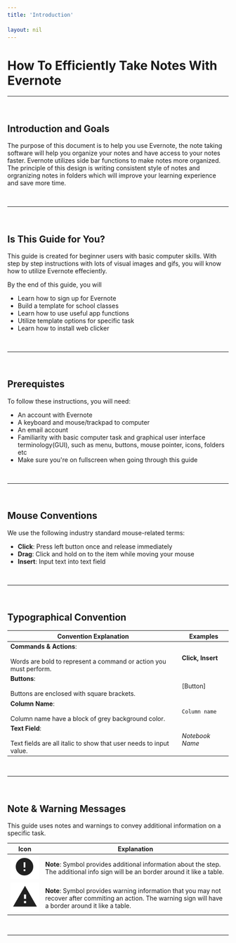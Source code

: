 ```yaml
---
title: 'Introduction'

layout: nil
---
```


# How To Efficiently Take Notes With Evernote

___

<br>

## Introduction and Goals

The purpose of this document is to help you use Evernote, the note taking software will help you organize your notes and have access to your notes faster. Evernote utilizes side bar functions to make notes more organized. The principle of this design is writing consistent style of notes and orgranizing notes in folders which will improve your learning experience and save more time.

<br>

___

<br>

## Is This Guide for You?

This guide is created for beginner users with basic computer skills. With step by step instructions with lots of visual images and gifs, you will know how to utilize Evernote effeciently.

By the end of this guide, you will

* Learn how to sign up for Evernote
* Build a template for school classes
* Learn how to use useful app functions
* Utilize template options for specific task
* Learn how to install web clicker

<br>

___

<br>

## Prerequistes

To follow these instructions, you will need:

* An account with Evernote
* A keyboard and mouse/trackpad to computer
* An email account
* Familiarity with basic computer task and graphical user interface terminology(GUI), such as menu, buttons, mouse pointer, icons, folders etc
* Make sure you're on fullscreen when going through this guide

<br>

___

<br>

## Mouse Conventions

We use the following industry standard mouse-related terms:

* **Click**: Press left button once and release immediately
* **Drag**: Click and hold on to the item while moving your mouse
* **Insert**: Input text into text field

<br>

___

<br>

## Typographical Convention

| Convention Explanation | Examples |
|  ---                   |  ---     |
| **Commands & Actions**: <br> <br> Words are bold to represent a command or action you must perform. <br> | **Click, Insert** <br> |
| **Buttons**: <br> <br> Buttons are enclosed with square brackets. <br> | [Button] <br> |
| **Column Name**: <br> <br> Column name have a block of grey background color. <br> | ```Column name``` <br> |
| **Text Field**: <br> <br> Text fields are all italic to show that user needs to input value. <br> | _Notebook Name_ |

<br>

___

<br>

## Note & Warning Messages

This guide uses notes and warnings to convey additional information on a specific task.

| Icon | Explanation |
| ---  |  ---  |
| <img src="https://raw.githubusercontent.com/SkylarZhao6/EvernoteGuide/gh-pages/images/MoreInformation.png" id="note"> | **Note**: Symbol provides additional information about the step. The additional info sign will be an border around it like a table. |
| <img src="https://raw.githubusercontent.com/SkylarZhao6/EvernoteGuide/gh-pages/images/Warning.png" id="note"> | **Note**: Symbol provides warning information that you may not recover after commiting an action. The warning sign will have a border around it like a table. |

<br>

___
